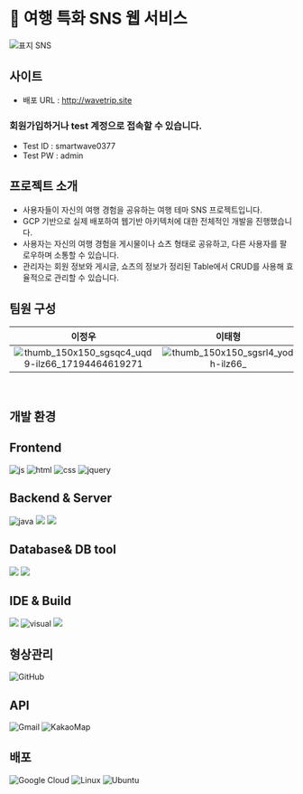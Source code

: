 # 🧳 여행 특화 SNS 웹 서비스 

![표지 SNS](https://github.com/user-attachments/assets/10024fb0-87d7-4f52-aab8-55e7dae16e35)

## 사이트
- 배포 URL : http://wavetrip.site
  
### 회원가입하거나 test 계정으로 접속할 수 있습니다.
- Test ID : smartwave0377
- Test PW : admin

## 프로젝트 소개

- 사용자들이 자신의 여행 경험을 공유하는 여행 테마 SNS 프로젝트입니다. 
- GCP 기반으로 실제 배포하여 웹기반 아키텍처에 대한 전체적인 개발을 진행했습니다.
- 사용자는 자신의 여행 경험을 게시물이나 쇼츠 형태로 공유하고, 다른 사용자를 팔로우하며 소통할 수 있습니다. 
- 관리자는 회원 정보와 게시글, 쇼츠의 정보가 정리된 Table에서 CRUD를 사용해 효율적으로 관리할 수 있습니다.

## 팀원 구성

<div align="center">

| **이정우** | **이태형** | **김도영** |
| :------: |  :------: | :------: |
| ![thumb_150x150_sgsqc4_uqd9-ilz66_17194464619271](https://github.com/user-attachments/assets/229964de-031f-461d-b270-1efb73333195)|![thumb_150x150_sgsrl4_yodh-ilz66_](https://github.com/user-attachments/assets/c50c3825-55ef-4b82-991d-6e5fb7a52847) |![thumb_150x150_sgsrbt_5zx9-ilz66_2024071600024](https://github.com/user-attachments/assets/c19e442c-d703-40ba-aa91-129ad521e5d6) |

</div>
<br>

## 개발 환경

## Frontend
![js](https://img.shields.io/badge/JavaScript-F7DF1E?style=for-the-badge&logo=JavaScript&logoColor=white)
![html](https://img.shields.io/badge/HTML5-E34F26?style=for-the-badge&logo=html5&logoColor=white)
![css](https://img.shields.io/badge/CSS3-1572B6?style=for-the-badge&logo=css3&logoColor=white)
![jquery](https://img.shields.io/badge/jQuery-0769AD?style=for-the-badge&logo=jquery&logoColor=white)
## Backend & Server     
![java](https://img.shields.io/badge/Java-ED8B00?style=for-the-badge&logo=openjdk&logoColor=white)
<img src="https://img.shields.io/badge/springboot-6DB33F?style=for-the-badge&logo=springboot&logoColor=white">
<img src="https://img.shields.io/badge/apache tomcat-F8DC75?style=for-the-badge&logo=apachetomcat&logoColor=white">
 ## Database& DB tool            
<img src="https://img.shields.io/badge/mariaDB-003545?style=for-the-badge&logo=mariaDB&logoColor=white"> <img src="https://img.shields.io/badge/dbeaver-382923?style=for-the-badge&logo=dbeaver&logoColor=white">
## IDE & Build  
<img src="https://img.shields.io/badge/intellij IDEA-000000?style=for-the-badge&logo=intellij IDEA&logoColor=white"> ![visual](https://img.shields.io/badge/Visual_Studio_Code-0078D4?style=for-the-badge&logo=visual%20studio%20code&logoColor=white)
<img src="https://img.shields.io/badge/gradle-02303A?style=for-the-badge&logo=gradle&logoColor=white">
## 형상관리 
![GitHub](https://img.shields.io/badge/github-%23121011.svg?style=for-the-badge&logo=github&logoColor=white)
## API
![Gmail](https://img.shields.io/badge/Gmail-D14836?style=for-the-badge&logo=gmail&logoColor=white)
![KakaoMap](https://img.shields.io/badge/kakao_Map-ffcd00.svg?style=for-the-badge&logo=kakaomap&logoColor=000000)
## 배포
![Google Cloud](https://img.shields.io/badge/Google_Cloud_Platform-%234285F4.svg?style=for-the-badge&logo=google-cloud-platform&logoColor=white)
![Linux](https://img.shields.io/badge/Linux-FCC624?style=for-the-badge&logo=linux&logoColor=black)
![Ubuntu](https://img.shields.io/badge/Ubuntu-E95420?style=for-the-badge&logo=ubuntu&logoColor=white)

